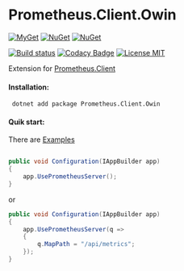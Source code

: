 # Prometheus.Client.Owin

[![MyGet](https://img.shields.io/myget/phnx47-beta/vpre/Prometheus.Client.Owin.svg)](https://www.myget.org/feed/phnx47-beta/package/nuget/Prometheus.Client.Owin)
[![NuGet](https://img.shields.io/nuget/v/Prometheus.Client.Owin.svg)](https://www.nuget.org/packages/Prometheus.Client.Owin)
[![NuGet](https://img.shields.io/nuget/dt/Prometheus.Client.Owin.svg)](https://www.nuget.org/packages/Prometheus.Client.Owin)

[![Build status](https://ci.appveyor.com/api/projects/status/mi4ylkkw9j3ovvo9/branch/master?svg=true)](https://ci.appveyor.com/project/PrometheusClientNet/prometheus-client-owin/branch/master)
[![Codacy Badge](https://api.codacy.com/project/badge/Grade/de67f364079b4af09fe7b5ae4bc4faa5)](https://www.codacy.com/app/phnx47/Prometheus.Client.Owin?utm_source=github.com&amp;utm_medium=referral&amp;utm_content=phnx47/Prometheus.Client.Owin&amp;utm_campaign=Badge_Grade)
[![License MIT](https://img.shields.io/badge/license-MIT-green.svg)](https://opensource.org/licenses/MIT)

Extension for [Prometheus.Client](https://github.com/PrometheusClientNet/Prometheus.Client)

#### Installation:

     dotnet add package Prometheus.Client.Owin

#### Quik start:

There are [Examples](https://github.com/PrometheusClientNet/Prometheus.Client.Examples/tree/master/Middleware/WebOwin_4.5)

```csharp

public void Configuration(IAppBuilder app)
{  
    app.UsePrometheusServer();         
}
```
or
```csharp
public void Configuration(IAppBuilder app)
{ 
    app.UsePrometheusServer(q =>
    {
        q.MapPath = "/api/metrics";
    });
}
 ```

